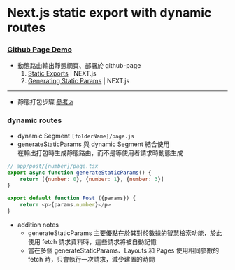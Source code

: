 # Next.js static export with dynamic routes

### [Github Page Demo](https://joy-chang-2021.github.io/next.js_static_export_with_dynamic_routes)

- 動態路由輸出靜態網頁、部署於 github-page
    1. [Static Exports](https://nextjs.org/docs/app/building-your-application/deploying/static-exports) | NEXT.js
    2. [Generating Static Params](https://nextjs.org/docs/app/building-your-application/routing/dynamic-routes#generating-static-params) | NEXT.js

---

- 靜態打包步驟 [參考↗](https://github.com/Joy-Chang-2021/next.js_static_export)

### dynamic routes

- dynamic Segment `[folderName]/page.js`
- generateStaticParams 與 dynamic Segment 結合使用  
   在輸出打包時生成靜態路由，而不是等使用者請求時動態生成

```javascript
// app/post/[number]/page.tsx
export async function generateStaticParams() {
	return [{number: 0}, {number: 1}, {number: 3}]
}

export default function Post ({params}) {
	return <p>{params.number}</p>
}
```
- addition notes
    - generateStaticParams 主要優點在於其對於數據的智慧檢索功能，於此使用 fetch 請求資料時，這些請求將被自動記憶
    - 當在多個 generateStaticParams、Layouts 和 Pages 使用相同參數的 fetch 時，只會執行一次請求，減少建置的時間